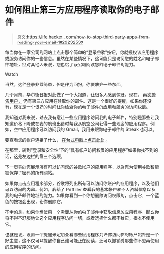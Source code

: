 # 如何阻止第三方应用程序读取你的电子邮件

> 原文:[https://life hacker . com/how-to-stop-third-party-apps-from-reading-your-email-1829232539](https://lifehacker.com/how-to-stop-third-party-apps-from-reading-your-email-1829232539)

每当你在一家公司的网站上点击那个简单的“登录谷歌”按钮，你就授权该应用程序或服务访问你的一些信息。虽然在某些情况下，这可能只是访问您的姓名和电子邮件地址，但对其他人来说，您也给了该公司阅读您的电子邮件的能力。

Watch

当然，这种登录非常简单，但是作为回报，你要放弃一些东西。

几个月前，华尔街日报对此做了一个大报道，让很多人感到惊讶。现在， [再次警告用户，](https://www.wsj.com/articles/google-says-it-continues-to-allow-apps-to-scan-data-from-gmail-accounts-1537459989) 仍有第三方应用在读取你的邮件。这是一个很好的提醒，如果你还没有，现在是一个很好的时间让你检查你的电子邮件的应用和服务的访问权限。

我知道对我来说，过去我有意让一些应用程序访问我的电子邮件，特别是那些让我知道价格下降或在我的航班出错时帮我从航空公司获得一些现金的应用程序。例如，空中应用程序可以访问我的 Gmail，我用来跟踪电子邮件的 Streak 也可以。

要查看您的帐户连接了什么， [在台式电脑上点击此处](https://myaccount.google.com/) 。

在那里，转到“登录和安全性”下的“具有帐户访问权限的应用程序”如果你找不到的话，这是左边栏的第三个选项。

下一页将向您展示所有可以访问您的谷歌帐户的应用程序，以及您为使用谷歌智能锁保存了密码的所有网站。

如果你点击应用程序部分，谷歌将列出所有可以访问你账户的应用程序，以及他们可以访问的内容。例如，我给了 Pdffiller 查看我的基本帐户和个人资料信息以及我的电子邮件地址的能力。如果你看到一个你想删除访问权限的，点击它，一个蓝色的按钮会出现，让你删除它。

不幸的是，如果你想使用一个需要从你的电子邮件中获取信息的应用程序，那么你将不得不舒服地让这个应用程序访问一切，或者选择什么都不给它，根本不使用它。

也就是说，设置一个提醒来定期查看哪些应用程序允许你访问你的帐户始终是一个好主意，这不仅可以提醒你自己谁可能正在阅读，还可以撤销对那些你不想再使用的应用程序的访问。